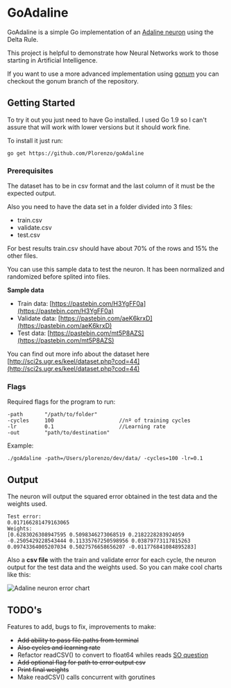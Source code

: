 # GoAdaline

GoAdaline is a simple Go implementation of an [Adaline neuron](https://en.wikipedia.org/wiki/ADALINE) using the Delta Rule.

This project is helpful to demonstrate how Neural Networks work to those starting in Artificial Intelligence.

If you want to use a more advanced implementation using [gonum](https://github.com/gonum/gonum) you can checkout
the gonum branch of the repository.


## Getting Started

To try it out you just need to have Go installed. I used Go 1.9 so I can't assure that will work with lower versions
but it should work fine.

To install it just run:

```
go get https://github.com/Plorenzo/goAdaline
```

### Prerequisites
The dataset has to be in csv format and the last column of it must be the expected output.

Also you need to have the data set in a folder divided into 3 files:
   * train.csv
   * validate.csv
   * test.csv

For best results train.csv should have about 70% of the rows and 15% the other files.

You can use this sample data to test the neuron. It has been normalized and randomized before
splited into files.

**Sample data**
* Train data:       [https://pastebin.com/H3YgFF0a](https://pastebin.com/H3YgFF0a)
* Validate data:    [https://pastebin.com/aeK6krxD](https://pastebin.com/aeK6krxD)
* Test data:        [https://pastebin.com/mt5P8AZS](https://pastebin.com/mt5P8AZS)

You can find out more info about the dataset here [http://sci2s.ugr.es/keel/dataset.php?cod=44](http://sci2s.ugr.es/keel/dataset.php?cod=44)
### Flags
Required flags for the program to run:

```
-path       "/path/to/folder"
-cycles     100                     //nº of training cycles
-lr         0.1                     //Learning rate
-out        "path/to/destination"
```

Example:
```
./goAdaline -path=/Users/plorenzo/dev/data/ -cycles=100 -lr=0.1
```
## Output
The neuron will output the squared error obtained in the test data and the weights used.
```
Test error:
0.017166281479163065
Weights:
[0.6283026308947595 0.5098346273068519 0.2182228283924059 -0.2505429228543444 0.11335767250598956 0.03879773117815263 0.09743364005207034 0.5027576658656207 -0.011776841084895283]
```
Also a **csv file** with the train and validate error for each cycle, the neuron output for the test data and the weights used. So you can make cool charts like this:

![Adaline neuron error chart](https://i.imgur.com/dM1xWom.png)


## TODO's
Features to add, bugs to fix, improvements to make:

* ~~Add ability to pass file paths from terminal~~
* ~~Also cycles and learning rate~~
* Refactor readCSV() to convert to float64 whiles reads [SO question](https://stackoverflow.com/questions/46225426/correct-way-to-import-numeric-csv-data-in-go)
* ~~Add optional flag for path to error output csv~~
* ~~Print final weights~~
* Make readCSV() calls concurrent with gorutines